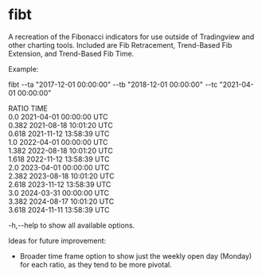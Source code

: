 # fibt

A recreation of the Fibonacci indicators for use outside of Tradingview and other charting tools. 
Included are Fib Retracement, Trend-Based Fib Extension, and Trend-Based Fib Time.

Example:

fibt --ta "2017-12-01 00:00:00" --tb "2018-12-01 00:00:00" --tc "2021-04-01 00:00:00"

RATIO TIME                                                            
0.0   2021-04-01 00:00:00 UTC                                         
0.382 2021-08-18 10:01:20 UTC                                         
0.618 2021-11-12 13:58:39 UTC                                         
1.0   2022-04-01 00:00:00 UTC                                         
1.382 2022-08-18 10:01:20 UTC                                         
1.618 2022-11-12 13:58:39 UTC                                         
2.0   2023-04-01 00:00:00 UTC                                                                                                                
2.382 2023-08-18 10:01:20 UTC                                                                                                                
2.618 2023-11-12 13:58:39 UTC                                                                                                                
3.0   2024-03-31 00:00:00 UTC                                                                                                                
3.382 2024-08-17 10:01:20 UTC                                                                                                                
3.618 2024-11-11 13:58:39 UTC

-h,--help to show all available options.

Ideas for future improvement:
* Broader time frame option to show just the weekly open day (Monday) for each ratio, as they tend to be more pivotal.
